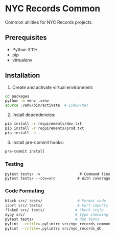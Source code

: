 # NYC Records Common

Common utilities for NYC Records projects.

## Prerequisites
- Python 3.11+
- pip
- virtualenv

## Installation

1. Create and activate virtual environment:
```bash
cd packages
python -m venv .venv
source .venv/bin/activate  # Linux/Mac
```

2. Install dependencies:
```bash
pip install -r requirements/dev.txt
pip install -r requirements/prod.txt
pip install -e .
```

3. Install pre-commit hooks:
```bash
pre-commit install
```

### Testing
```
pytest tests/ -v                  # Command line
pytest tests/ --cov=src          # With coverage
```

### Code Formating
```bash
black src/ tests/                # Format code
isort src/ tests/                # Sort imports
flake8 src/ tests/              # Check style
mypy src/                       # Type checking
pytest tests/                   # Run tests
pylint --rcfile=.pylintrc src/nyc_records_common
pylint --rcfile=.pylintrc src/nyc_records_db
```
